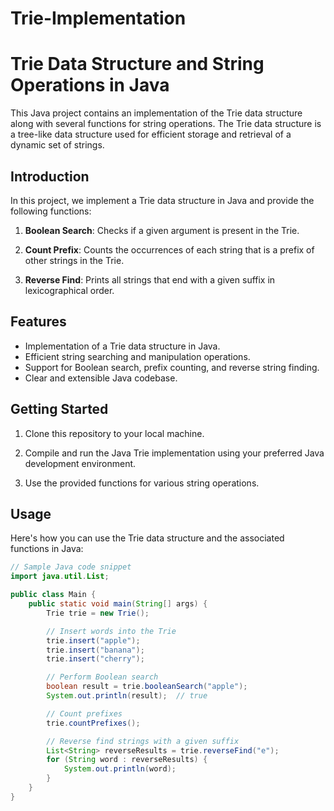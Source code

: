 # Trie-Implementation
# Trie Data Structure and String Operations in Java

This Java project contains an implementation of the Trie data structure along with several functions for string operations. The Trie data structure is a tree-like data structure used for efficient storage and retrieval of a dynamic set of strings.


## Introduction

In this project, we implement a Trie data structure in Java and provide the following functions:

1. **Boolean Search**: Checks if a given argument is present in the Trie.

2. **Count Prefix**: Counts the occurrences of each string that is a prefix of other strings in the Trie.

3. **Reverse Find**: Prints all strings that end with a given suffix in lexicographical order.

## Features

- Implementation of a Trie data structure in Java.
- Efficient string searching and manipulation operations.
- Support for Boolean search, prefix counting, and reverse string finding.
- Clear and extensible Java codebase.

## Getting Started

1. Clone this repository to your local machine.

2. Compile and run the Java Trie implementation using your preferred Java development environment.

3. Use the provided functions for various string operations.

## Usage

Here's how you can use the Trie data structure and the associated functions in Java:

```java
// Sample Java code snippet
import java.util.List;

public class Main {
    public static void main(String[] args) {
        Trie trie = new Trie();

        // Insert words into the Trie
        trie.insert("apple");
        trie.insert("banana");
        trie.insert("cherry");

        // Perform Boolean search
        boolean result = trie.booleanSearch("apple");
        System.out.println(result);  // true

        // Count prefixes
        trie.countPrefixes();

        // Reverse find strings with a given suffix
        List<String> reverseResults = trie.reverseFind("e");
        for (String word : reverseResults) {
            System.out.println(word);
        }
    }
}
